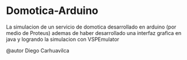 # Domotica-Arduino
 La simulacion de un servicio de domotica desarrollado en arduino (por medio de Proteus) ademas de haber desarrollado una  interfaz grafica en java y logrando la simulacion con VSPEmulator

 @autor Diego Carhuavilca

